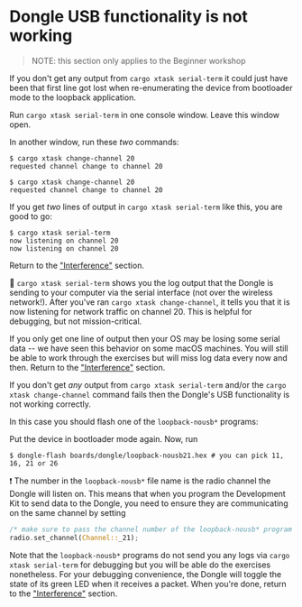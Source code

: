 # Dongle USB functionality is not working

> NOTE: this section only applies to the Beginner workshop

If you don't get any output from `cargo xtask serial-term` it could just have been that first line got lost when re-enumerating the device from bootloader mode to the loopback application.

Run `cargo xtask serial-term` in one console window. Leave this window open.

In another window, run these *two* commands:

``` console
$ cargo xtask change-channel 20
requested channel change to channel 20

$ cargo xtask change-channel 20
requested channel change to channel 20
```

If you get *two* lines of output in `cargo xtask serial-term` like this, you are good to go:

``` console
$ cargo xtask serial-term
now listening on channel 20
now listening on channel 20
```

Return to the ["Interference"] section.

🔎 `cargo xtask serial-term` shows you the log output that the Dongle is sending to your computer via the serial interface (not over the wireless network!). After you've ran `cargo xtask change-channel`, it tells you that it is now listening for network traffic on channel 20. This is helpful for debugging, but not mission-critical.

["Interference"]: /dongle.html#interference

If you only get one line of output then your OS may be losing some serial data -- we have seen this behavior on some macOS machines. You will still be able to work through the exercises but will miss log data every now and then. Return to the ["Interference"] section.

If you don't get *any* output from `cargo xtask serial-term` and/or the `cargo xtask change-channel` command fails then the Dongle's USB functionality is not working correctly.

In this case you should flash one of the `loopback-nousb*` programs:

Put the device in bootloader mode again. Now, run
```console
$ dongle-flash boards/dongle/loopback-nousb21.hex # you can pick 11, 16, 21 or 26
```

❗️ The number in the `loopback-nousb*` file name is the radio channel the Dongle will listen on. This means that when you program the Development Kit to send data to the Dongle, you need to ensure they are communicating on the same channel by setting

```rust
/* make sure to pass the channel number of the loopback-nousb* program you picked */
radio.set_channel(Channel::_21);
```

Note that the `loopback-nousb*` programs do not send you any logs via `cargo xtask serial-term` for debugging but you will be able do the exercises nonetheless.
For your debugging convenience, the Dongle will toggle the state of its green LED when it receives a packet.
When you're done, return to the ["Interference"] section.
